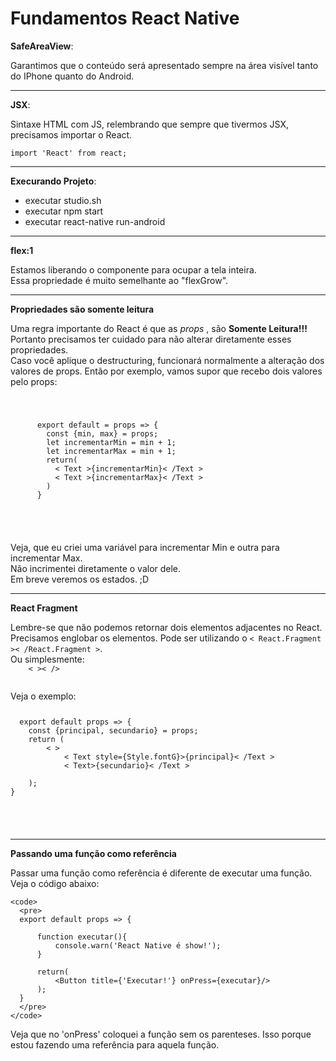 <h1>Fundamentos React Native</h1>
  <strong>SafeAreaView</strong>:
  <p>
    Garantimos que o conteúdo será apresentado sempre na área visível tanto do IPhone quanto do Android.
  </p>
<hr/>
  <strong>JSX</strong>:
  <p>
    Sintaxe HTML com JS, relembrando que sempre que tivermos JSX, precisamos importar o React.
  </p>
  <code>import 'React' from react;</code>
<hr/>
  <strong>Execurando Projeto</strong>:
  <p>
    <ul>
      <li>executar studio.sh</li>
      <li>executar npm start</li>
      <li>executar react-native run-android</li>
    </ul>
  </p>
<hr/>
  <strong>flex:1</strong>
  <p>
    Estamos liberando o componente para ocupar a tela inteira.
    <br/>
    Essa propriedade é muito semelhante ao "flexGrow".
  </p>
<hr/>
  <strong>Propriedades são somente leitura</strong>
  <p>
    Uma regra importante do React é que as <i>props</i> , são <strong>Somente Leitura!!!</strong>
    <br/>
    Portanto precisamos ter cuidado para não alterar diretamente esses propriedades.
    <br/>
    Caso você aplique o destructuring, funcionará normalmente a alteração dos valores de props. Então por exemplo, vamos supor que recebo dois valores pelo props:
  </p>
    <code>
      <pre>
      export default = props => {
        const {min, max} = props;
        let incrementarMin = min + 1;
        let incrementarMax = min + 1;
        return(
          < Text >{incrementarMin}< /Text >
          < Text >{incrementarMax}< /Text >
        )
      }
      </pre>
    </code>

   Veja,  que eu criei uma variável para incrementar Min e outra para incrementar Max. <br/>
   Não incrimentei diretamente o valor dele. 
   <br/>
   Em breve veremos os estados. ;D
   <hr/>
<strong>React Fragment</strong>
  <p>
    Lembre-se que não podemos retornar dois elementos adjacentes no React. Precisamos englobar os elementos. Pode ser utilizando o <code>< React.Fragment >< /React.Fragment ></code>.<br/>
    Ou simplesmente: 
    <code>
    < >< />
    </code>
  </p>
  Veja o exemplo: 
  <code>
  <pre>
  export default props => {
    const {principal, secundario} = props;
    return (
        < >
            < Text style={Style.fontG}>{principal}< /Text >
            < Text>{secundario}< /Text >
        </ >
    );
}
  </pre>
  </code>
  <hr/>
  <strong>Passando uma função como referência</strong>
  <p>
    Passar uma função como referência é diferente de executar uma função.
    Veja o código abaixo: 

    <code>
      <pre>
      export default props => {

          function executar(){
              console.warn('React Native é show!');
          }

          return(
              <Button title={'Executar!'} onPress={executar}/>
          );
      }
      </pre>
    </code>

  Veja que no 'onPress' coloquei a função sem os parenteses. Isso porque estou fazendo uma referência para aquela função.
  </p>